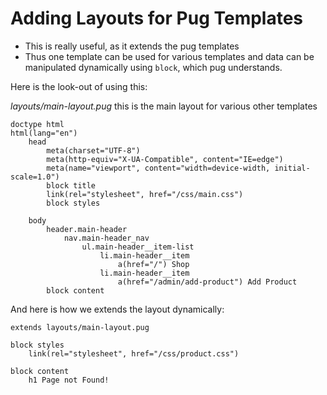 # Adding Layouts for Pug Templates
- This is really useful, as it extends the pug templates
- Thus one template can be used for various templates and data can be manipulated dynamically using `block`, which pug understands.

Here is the look-out of using this:

*layouts/main-layout.pug* this is the main layout for various other templates
```pug
doctype html
html(lang="en")
    head
        meta(charset="UTF-8")
        meta(http-equiv="X-UA-Compatible", content="IE=edge")
        meta(name="viewport", content="width=device-width, initial-scale=1.0")
        block title
        link(rel="stylesheet", href="/css/main.css")
        block styles

    body 
        header.main-header
            nav.main-header_nav
                ul.main-header__item-list
                    li.main-header__item
                        a(href="/") Shop
                    li.main-header__item
                        a(href="/admin/add-product") Add Product
        block content
```

And here is how we extends the layout dynamically:
```pug
extends layouts/main-layout.pug

block styles
    link(rel="stylesheet", href="/css/product.css")

block content 
    h1 Page not Found!
```